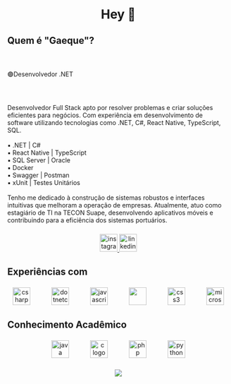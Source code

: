 <h1 align="center">Hey 🤙</h1>

###

<h2 align="left">Quem é "Gaeque"?</h2>

###


<br clear="both">

<p align="left">🟣Desenvolvedor .NET</p>

###

<br clear="both">

<p align="left">Desenvolvedor Full Stack apto por resolver problemas e criar soluções eficientes para negócios. Com experiência em desenvolvimento de software utilizando tecnologias como .NET, C#, React Native, TypeScript, SQL. <br>  <br> ▪️ .NET | C# <br> ▪️ React Native | TypeScript  <br> ▪️ SQL Server | Oracle  <br> ▪️ Docker
 <br> ▪️ Swagger | Postman
  <br>  ▪️ xUnit | Testes Unitários
 <br>  <br> Tenho me dedicado à construção de sistemas robustos e interfaces intuitivas que melhoram a operação de empresas. Atualmente, atuo como estagiário de TI na TECON Suape, desenvolvendo aplicativos móveis e contribuindo para a eficiência dos sistemas portuários.
</p>

###

<div align="center">
  <a href="https://www.instagram.com/gaeque/" target="_blank">
    <img src="https://img.shields.io/static/v1?message=Instagram&logo=instagram&label=&color=E4405F&logoColor=white&labelColor=&style=for-the-badge" height="40" alt="instagram logo"  />
  </a>
  <a href="https://www.linkedin.com/in/gaeque-luan/" target="_blank">
    <img src="https://img.shields.io/static/v1?message=LinkedIn&logo=linkedin&label=&color=0077B5&logoColor=white&labelColor=&style=for-the-badge" height="40" alt="linkedin logo"  />
  </a>
</div>

###

<h2 align="left">Experiências com</h2>

###

<div align="center">
  <img src="https://cdn.jsdelivr.net/gh/devicons/devicon/icons/csharp/csharp-original.svg" height="40" alt="csharp logo"  />
  <img width="40" />
  <img src="https://cdn.jsdelivr.net/gh/devicons/devicon/icons/dotnetcore/dotnetcore-original.svg" height="40" alt="dotnetcore logo"  />
  <img width="40" />
  <img src="https://cdn.jsdelivr.net/gh/devicons/devicon/icons/javascript/javascript-original.svg" height="40" alt="javascript logo"  />
  <img width="40" />
  <img src="https://cdn.jsdelivr.net/npm/react-native-svg@15.6.0/+esm(https://www.svgrepo.com/show/358128/react.svg)" height="40" alt=""  />
  <img width="40" />
  <img src="https://cdn.jsdelivr.net/gh/devicons/devicon/icons/css3/css3-original.svg" height="40" alt="css3 logo"  />
  <img width="40" />
  <img src="https://cdn.jsdelivr.net/gh/devicons/devicon/icons/microsoftsqlserver/microsoftsqlserver-plain.svg" height="40" alt="microsoftsqlserver logo"  />
</div>

###

<h2 align="left">Conhecimento Acadêmico</h2>

###

<div align="center">
  <img src="https://cdn.jsdelivr.net/gh/devicons/devicon/icons/java/java-original.svg" height="40" alt="java logo"  />
  <img width="40" />
  <img src="https://cdn.jsdelivr.net/gh/devicons/devicon/icons/c/c-original.svg" height="40" alt="c logo"  />
  <img width="40" />
  <img src="https://cdn.jsdelivr.net/gh/devicons/devicon/icons/php/php-original.svg" height="40" alt="php logo"  />
  <img width="40" />
  <img src="https://cdn.jsdelivr.net/gh/devicons/devicon/icons/python/python-original.svg" height="40" alt="python logo"  />
</div>

###

<div align="center">
  <img src="https://profile-counter.glitch.me/Gaeque/count.svg?"  />
</div>

###
